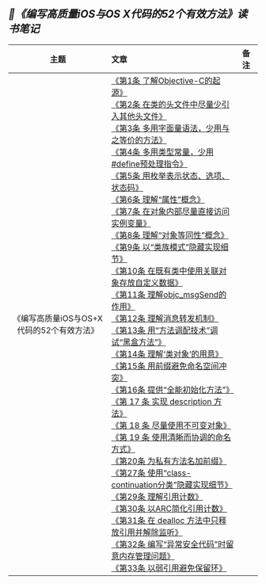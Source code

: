 ## *📖《编写高质量iOS与OS X代码的52个有效方法》读书笔记*
|主题|文章|备注|
|:---:|:---|:---
《编写高质量iOS与OS+X代码的52个有效方法》|[《第1条 了解Objective-C的起源》](https://github.com/baohenglin/HLBlog/blob/master/Articles/EffectiveObjective-C/第1条了解Objective-C的起源.md)<br>[《第2条 在类的头文件中尽量少引入其他头文件》](https://github.com/baohenglin/HLBlog/blob/master/Articles/EffectiveObjective-C/%E7%AC%AC2%E6%9D%A1%E5%9C%A8%E7%B1%BB%E7%9A%84%E5%A4%B4%E6%96%87%E4%BB%B6%E4%B8%AD%E5%B0%BD%E9%87%8F%E5%B0%91%E5%BC%95%E5%85%A5%E5%85%B6%E4%BB%96%E5%A4%B4%E6%96%87%E4%BB%B6.md)<br>[《第3条 多用字面量语法，少用与之等价的方法》](https://github.com/baohenglin/HLBlog/blob/master/Articles/EffectiveObjective-C/第3条多用字面量语法少用与之等价的方法.md)<br>[《第4条 多用类型常量，少用#define预处理指令》](https://github.com/baohenglin/HLBlog/blob/master/Articles/EffectiveObjective-C/%E3%80%8A%E7%AC%AC4%E6%9D%A1%20%E5%A4%9A%E7%94%A8%E7%B1%BB%E5%9E%8B%E5%B8%B8%E9%87%8F%EF%BC%8C%E5%B0%91%E7%94%A8%23define%E9%A2%84%E5%A4%84%E7%90%86%E6%8C%87%E4%BB%A4%E3%80%8B.md)<br>[《第5条 用枚举表示状态、选项、状态码》](https://github.com/baohenglin/HLBlog/blob/master/Articles/EffectiveObjective-C/%E7%AC%AC5%E6%9D%A1%20%E7%94%A8%E6%9E%9A%E4%B8%BE%E8%A1%A8%E7%A4%BA%E7%8A%B6%E6%80%81%E3%80%81%E9%80%89%E9%A1%B9%E3%80%81%E7%8A%B6%E6%80%81%E7%A0%81.md)<br>[《第6条 理解“属性”概念》](https://github.com/baohenglin/HLBlog/blob/master/Articles/EffectiveObjective-C/%E7%AC%AC6%E6%9D%A1%20%E7%90%86%E8%A7%A3%E2%80%9C%E5%B1%9E%E6%80%A7%E2%80%9D%E6%A6%82%E5%BF%B5.md)<br>[《第7条 在对象内部尽量直接访问实例变量》](https://github.com/baohenglin/HLBlog/blob/master/Articles/EffectiveObjective-C/%E7%AC%AC7%E6%9D%A1%20%E5%9C%A8%E5%AF%B9%E8%B1%A1%E5%86%85%E9%83%A8%E5%B0%BD%E9%87%8F%E7%9B%B4%E6%8E%A5%E8%AE%BF%E9%97%AE%E5%AE%9E%E4%BE%8B%E5%8F%98%E9%87%8F.md)<br>[《第8条 理解“对象等同性”概念》](https://github.com/baohenglin/HLBlog/blob/master/Articles/EffectiveObjective-C/%E7%AC%AC8%E6%9D%A1%20%E7%90%86%E8%A7%A3%E2%80%9C%E5%AF%B9%E8%B1%A1%E7%AD%89%E5%90%8C%E6%80%A7%E2%80%9D%E6%A6%82%E5%BF%B5.md)<br>[《第9条 以“类族模式”隐藏实现细节》](https://github.com/baohenglin/HLBlog/blob/master/Articles/EffectiveObjective-C/%E7%AC%AC9%E6%9D%A1%20%E4%BB%A5%E2%80%9C%E7%B1%BB%E6%97%8F%E6%A8%A1%E5%BC%8F%E2%80%9D%E9%9A%90%E8%97%8F%E5%AE%9E%E7%8E%B0%E7%BB%86%E8%8A%82.md)<br>[《第10条 在既有类中使用关联对象存放自定义数据》](https://github.com/baohenglin/HLBlog/blob/master/Articles/EffectiveObjective-C/%E7%AC%AC10%E6%9D%A1%20%E5%9C%A8%E6%97%A2%E6%9C%89%E7%B1%BB%E4%B8%AD%E4%BD%BF%E7%94%A8%E5%85%B3%E8%81%94%E5%AF%B9%E8%B1%A1%E5%AD%98%E6%94%BE%E8%87%AA%E5%AE%9A%E4%B9%89%E6%95%B0%E6%8D%AE.md)<br>[《第11条 理解objc_msgSend的作用》](https://github.com/baohenglin/HLBlog/blob/master/Articles/EffectiveObjective-C/%E7%AC%AC11%E6%9D%A1%E7%90%86%E8%A7%A3objc_msgSend%E7%9A%84%E4%BD%9C%E7%94%A8.md)<br>[《第12条 理解消息转发机制》](https://github.com/baohenglin/HLBlog/blob/master/Articles/EffectiveObjective-C/%E7%AC%AC12%E6%9D%A1%E7%90%86%E8%A7%A3%E6%B6%88%E6%81%AF%E8%BD%AC%E5%8F%91%E6%9C%BA%E5%88%B6.md)<br>[《第13条 用“方法调配技术”调试“黑盒方法”》](https://github.com/baohenglin/HLBlog/blob/master/Articles/EffectiveObjective-C/%E7%AC%AC13%E6%9D%A1%EF%BC%9A%E7%94%A8%E2%80%9C%E6%96%B9%E6%B3%95%E8%B0%83%E9%85%8D%E6%8A%80%E6%9C%AF%E2%80%9D%E8%B0%83%E8%AF%95%E2%80%9C%E9%BB%91%E7%9B%92%E6%96%B9%E6%B3%95%E2%80%9D.md)<br>[《第14条 理解‘类对象’的用意》](https://github.com/baohenglin/HLBlog/blob/master/Articles/EffectiveObjective-C/%E7%AC%AC14%E6%9D%A1%E7%B1%BB%E5%AF%B9%E8%B1%A1.md)<br>[《第15条 用前缀避免命名空间冲突》](https://github.com/baohenglin/HLBlog/blob/master/Articles/EffectiveObjective-C/%E7%AC%AC15%E6%9D%A1%20%E7%94%A8%E5%89%8D%E7%BC%80%E9%81%BF%E5%85%8D%E5%91%BD%E5%90%8D%E7%A9%BA%E9%97%B4%E5%86%B2%E7%AA%81.md)<br>[《第16条 提供“全能初始化方法”》](https://github.com/baohenglin/HLBlog/blob/master/Articles/EffectiveObjective-C/%E7%AC%AC16%E6%9D%A1%20%E6%8F%90%E4%BE%9B%E2%80%9C%E5%85%A8%E8%83%BD%E5%88%9D%E5%A7%8B%E5%8C%96%E6%96%B9%E6%B3%95%E2%80%9D.md)<br>[《第 17 条 实现 description 方法》](https://github.com/baohenglin/HLBlog/blob/master/Articles/EffectiveObjective-C/%E7%AC%AC%2017%20%E6%9D%A1%20%E5%AE%9E%E7%8E%B0%20description%20%E6%96%B9%E6%B3%95.md)<br>[《第 18 条 尽量使用不可变对象》](https://github.com/baohenglin/HLBlog/blob/master/Articles/EffectiveObjective-C/%E3%80%8A%E7%AC%AC%2018%20%E6%9D%A1%20%E5%B0%BD%E9%87%8F%E4%BD%BF%E7%94%A8%E4%B8%8D%E5%8F%AF%E5%8F%98%E5%AF%B9%E8%B1%A1%E3%80%8B.md)<br>[《第 19 条 使用清晰而协调的命名方式》](https://github.com/baohenglin/HLBlog/blob/master/Articles/EffectiveObjective-C/%E3%80%8A%E7%AC%AC%2019%20%E6%9D%A1%20%E4%BD%BF%E7%94%A8%E6%B8%85%E6%99%B0%E8%80%8C%E5%8D%8F%E8%B0%83%E7%9A%84%E5%91%BD%E5%90%8D%E6%96%B9%E5%BC%8F%E3%80%8B.md)<br>[《第20条 为私有方法名加前缀》](https://github.com/baohenglin/HLBlog/blob/master/Articles/EffectiveObjective-C/%E3%80%8A%E7%AC%AC%2020%20%E6%9D%A1%20%E4%B8%BA%E7%A7%81%E6%9C%89%E6%96%B9%E6%B3%95%E5%90%8D%E5%8A%A0%E5%89%8D%E7%BC%80%E3%80%8B.md)<br>[《第27条 使用“class-continuation分类”隐藏实现细节》](https://github.com/baohenglin/HLBlog/blob/master/Articles/EffectiveObjective-C/第27条使用“class-continuation分类”隐藏实现细节.md)<br>[《第29条 理解引用计数》](https://github.com/baohenglin/HLBlog/blob/master/Articles/%E7%AC%AC29%E6%9D%A1%20%E7%90%86%E8%A7%A3%E5%BC%95%E7%94%A8%E8%AE%A1%E6%95%B0.md)<br>[《第30条 以ARC简化引用计数》](https://github.com/baohenglin/HLBlog/blob/master/Articles/第30条_以ARC简化引用计数.md)<br>[《第31条 在 dealloc 方法中只释放引用并解除监听》](https://github.com/baohenglin/HLBlog/blob/master/Articles/EffectiveObjective-C/%E7%AC%AC31%E6%9D%A1%EF%BC%9A%E5%9C%A8%20dealloc%20%E6%96%B9%E6%B3%95%E4%B8%AD%E5%8F%AA%E9%87%8A%E6%94%BE%E5%BC%95%E7%94%A8%E5%B9%B6%E8%A7%A3%E9%99%A4%E7%9B%91%E5%90%AC.md)<br>[《第32条 编写“异常安全代码”时留意内存管理问题》](https://github.com/baohenglin/HLBlog/blob/master/Articles/EffectiveObjective-C/%E7%AC%AC32%E6%9D%A1%20%E7%BC%96%E5%86%99%E2%80%9C%E5%BC%82%E5%B8%B8%E5%AE%89%E5%85%A8%E4%BB%A3%E7%A0%81%E2%80%9D%E6%97%B6%E7%95%99%E6%84%8F%E5%86%85%E5%AD%98%E7%AE%A1%E7%90%86%E9%97%AE%E9%A2%98.md)<br>[《第33条 以弱引用避免保留环》](https://github.com/baohenglin/HLBlog/blob/master/Articles/EffectiveObjective-C/%E7%AC%AC33%E6%9D%A1%20%E4%BB%A5%E5%BC%B1%E5%BC%95%E7%94%A8%E9%81%BF%E5%85%8D%E4%BF%9D%E7%95%99%E7%8E%AF.md)<br>|


